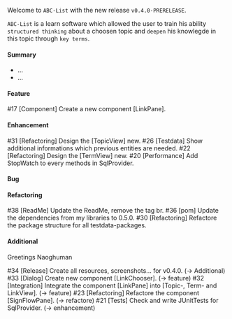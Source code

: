 Welcome to `ABC-List` with the new release `v0.4.0-PRERELEASE`.

`ABC-List` is a learn software which allowed the user to train his ability 
`structured thinking` about a choosen topic and `deepen` his knowlegde in this 
topic through `key terms`.



#### Summary
* ...
* ...



#### Feature
#17 [Component] Create a new component [LinkPane].



#### Enhancement
#31 [Refactoring] Design the [TopicView] new.
#26 [Testdata] Show additional informations which previous entities are needed.
#22 [Refactoring] Design the [TermView] new.
#20 [Performance] Add StopWatch to every methods in SqlProvider.



#### Bug



#### Refactoring
#38 [ReadMe] Update the ReadMe, remove the tag br.
#36 [pom] Update the dependencies from my libraries to 0.5.0.
#30 [Refactoring] Refactore the package structure for all testdata-packages.



#### Additional



Greetings
Naoghuman



[//]: # (Issues which will be integrated in this release)
#34 [Release] Create all resources, screenshots... for v0.4.0.   (-> Additional)
#33 [Dialog] Create new component [LinkChooser].  (-> feature)
#32 [Integration] Integrate the component [LinkPane] into [Topic-, Term- and LinkView]. (-> feature)
#23 [Refactoring] Refactore the component [SignFlowPane]. (-> refactore)
#21 [Tests] Check and write JUnitTests for SqlProvider. (-> enhancement)


[//]: # (Links)

